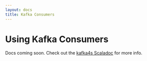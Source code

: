 ```yaml
---
layout: docs
title: Kafka Consumers
---
```


# Using Kafka Consumers

Docs coming soon. Check out the [kafka4s Scaladoc](https://www.javadoc.io/doc/com.banno/kafka4s_2.13) for more info.
